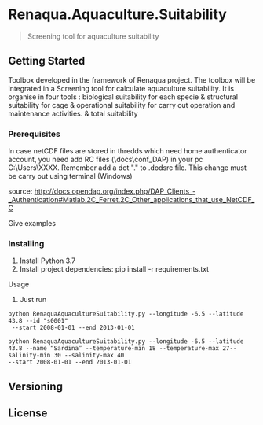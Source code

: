 # Renaqua.Aquaculture.Suitability

> Screening tool for aquaculture suitability

## Getting Started

Toolbox developed in the framework of Renaqua project. The toolbox will be integrated in a Screening tool for calculate aquaculture suitability. It is organise in four tools : biological suitability for each specie & structural suitability for cage &  operational suitability for carry out operation and maintenance activities. & total suitability 

### Prerequisites

In case netCDF files are stored in thredds which need home authenticator account, you need add RC files (\\docs\conf_DAP) in your pc C:\Users\XXXX. Remember add a dot "." to .dodsrc file. This change must be carry out using terminal (Windows)

source: http://docs.opendap.org/index.php/DAP_Clients_-_Authentication#Matlab.2C_Ferret.2C_Other_applications_that_use_NetCDF_C


Give examples


### Installing

1. Install Python 3.7
2. Install project dependencies:
pip install -r requirements.txt 

Usage
1. Just run
```
python RenaquaAquacultureSuitability.py --longitude -6.5 --latitude 43.8 --id "s0001"
 --start 2008-01-01 --end 2013-01-01
```

```
python RenaquaAquacultureSuitability.py --longitude -6.5 --latitude 43.8 --name “Sardina” --temperature-min 18 --temperature-max 27--salinity-min 30 --salinity-max 40
--start 2008-01-01 --end 2013-01-01
```

## Versioning



## License


